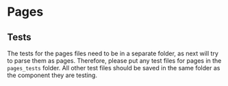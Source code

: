 # Pages

## Tests
The tests for the pages files need to be in a separate folder, as next will try to parse them as pages. Therefore, please put any test files for pages in the `pages_tests` folder. All other test files should be saved in the same folder as the component they are testing.
